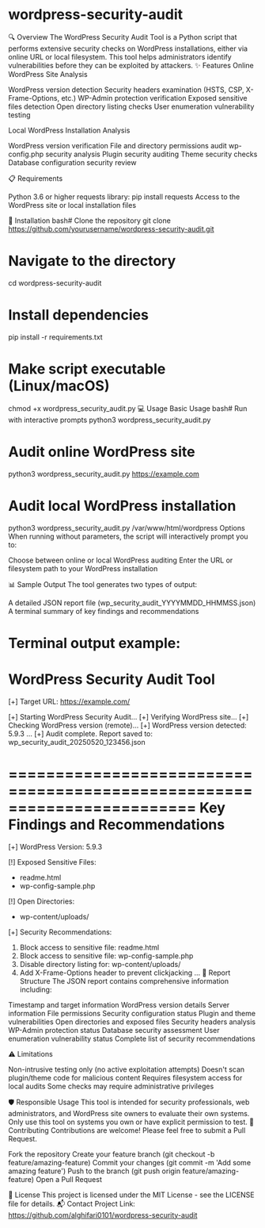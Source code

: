 # wordpress-security-audit
🔍 Overview
The WordPress Security Audit Tool is a Python script that performs extensive security checks on WordPress installations, either via online URL or local filesystem. This tool helps administrators identify vulnerabilities before they can be exploited by attackers.
✨ Features
Online WordPress Site Analysis

WordPress version detection
Security headers examination (HSTS, CSP, X-Frame-Options, etc.)
WP-Admin protection verification
Exposed sensitive files detection
Open directory listing checks
User enumeration vulnerability testing

Local WordPress Installation Analysis

WordPress version verification
File and directory permissions audit
wp-config.php security analysis
Plugin security auditing
Theme security checks
Database configuration security review

📋 Requirements

Python 3.6 or higher
requests library: pip install requests
Access to the WordPress site or local installation files

🚀 Installation
bash# Clone the repository
git clone https://github.com/yourusername/wordpress-security-audit.git

# Navigate to the directory
cd wordpress-security-audit

# Install dependencies
pip install -r requirements.txt

# Make script executable (Linux/macOS)
chmod +x wordpress_security_audit.py
💻 Usage
Basic Usage
bash# Run with interactive prompts
python3 wordpress_security_audit.py

# Audit online WordPress site
python3 wordpress_security_audit.py https://example.com

# Audit local WordPress installation
python3 wordpress_security_audit.py /var/www/html/wordpress
Options
When running without parameters, the script will interactively prompt you to:

Choose between online or local WordPress auditing
Enter the URL or filesystem path to your WordPress installation

📊 Sample Output
The tool generates two types of output:

A detailed JSON report file (wp_security_audit_YYYYMMDD_HHMMSS.json)
A terminal summary of key findings and recommendations

Terminal output example:
========================================================================
 WordPress Security Audit Tool 
========================================================================
[+] Target URL: https://example.com/

[+] Starting WordPress Security Audit...
[+] Verifying WordPress site...
[+] Checking WordPress version (remote)...
[+] WordPress version detected: 5.9.3
...
[+] Audit complete. Report saved to: wp_security_audit_20250520_123456.json

========================================================================
 Key Findings and Recommendations 
========================================================================

[+] WordPress Version: 5.9.3

[!] Exposed Sensitive Files:
  - readme.html
  - wp-config-sample.php

[!] Open Directories:
  - wp-content/uploads/

[+] Security Recommendations:
  1. Block access to sensitive file: readme.html
  2. Block access to sensitive file: wp-config-sample.php
  3. Disable directory listing for: wp-content/uploads/
  4. Add X-Frame-Options header to prevent clickjacking
  ...
📁 Report Structure
The JSON report contains comprehensive information including:

Timestamp and target information
WordPress version details
Server information
File permissions
Security configuration status
Plugin and theme vulnerabilities
Open directories and exposed files
Security headers analysis
WP-Admin protection status
Database security assessment
User enumeration vulnerability status
Complete list of security recommendations

⚠️ Limitations

Non-intrusive testing only (no active exploitation attempts)
Doesn't scan plugin/theme code for malicious content
Requires filesystem access for local audits
Some checks may require administrative privileges

🛡️ Responsible Usage
This tool is intended for security professionals, web administrators, and WordPress site owners to evaluate their own systems. Only use this tool on systems you own or have explicit permission to test.
🤝 Contributing
Contributions are welcome! Please feel free to submit a Pull Request.

Fork the repository
Create your feature branch (git checkout -b feature/amazing-feature)
Commit your changes (git commit -m 'Add some amazing feature')
Push to the branch (git push origin feature/amazing-feature)
Open a Pull Request

📝 License
This project is licensed under the MIT License - see the LICENSE file for details.
📬 Contact
Project Link: https://github.com/alghifari0101/wordpress-security-audit
